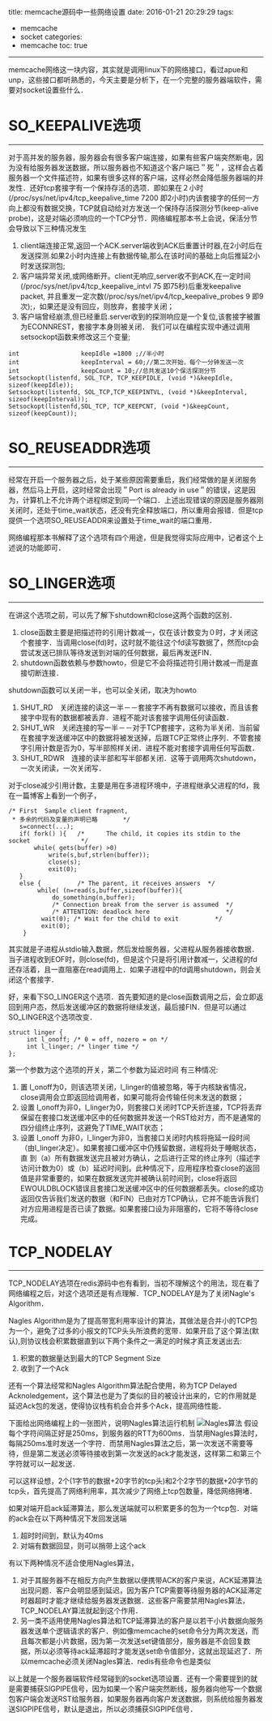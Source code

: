 title: memcache源码中一些网络设置
date: 2016-01-21 20:29:29
tags:
- memcache
- socket
categories:
- memcache
toc: true

---

memcache网络这一块内容，其实就是调用linux下的网络接口，看过apue和unp，这些接口都听熟悉的，今天主要是分析下，在一个完整的服务器端软件，需要对socket设置些什么．

# SO_KEEPALIVE选项

---

对于高并发的服务器，服务器会有很多客户端连接，如果有些客户端突然断电，因为没有给服务器发送数据，所以服务器也不知道这个客户端已＂死＂，这样会占着服务器一个文件描述符，如果有很多这样的客户端，这样必然会降低服务器端的并发性．还好tcp套接字有一个保持存活的选项．即如果在２小时(/proc/sys/net/ipv4/tcp_keepalive_time 7200 即2小时)内该套接字的任何一方向上都没有数据交换，TCP就自动给对方发送一个保持存活探测分节(keep-alive probe)，这是对端必须响应的一个TCP分节．网络编程那本书上会说，保活分节会导致以下三种情况发生
1. client端连接正常,返回一个ACK.server端收到ACK后重置计时器,在2小时后在发送探测.如果2小时内连接上有数据传输,那么在该时间的基础上向后推延2小时发送探测包;
2. 客户端异常关闭,或网络断开。client无响应,server收不到ACK,在一定时间(/proc/sys/net/ipv4/tcp_keepalive\_intvl 75 即75秒)后重发keepalive packet, 并且重发一定次数(/proc/sys/net/ipv4/tcp_keepalive_probes 9 即9次);，如果还是没有回应，则放弃，套接字关闭；
3. 客户端曾经崩溃,但已经重启.server收到的探测响应是一个复位,该套接字被置为ECONNREST，套接字本身则被关闭．
我们可以在编程实现中通过调用setsockopt函数来修改这三个变量;
```
int                 keepIdle =1800 ;//半小时
int                 keepInterval = 60;//第二次开始，每个一分钟发送一次
int                 keepCount = 10;//总共发送10个保活探测分节
Setsockopt(listenfd, SOL_TCP, TCP_KEEPIDLE, (void *)&keepIdle, sizeof(keepIdle));
Setsockopt(listenfd, SOL_TCP,TCP_KEEPINTVL, (void *)&keepInterval, sizeof(keepInterval));
Setsockopt(listenfd,SOL_TCP, TCP_KEEPCNT, (void *)&keepCount, sizeof(keepCount)); 
```

# SO_REUSEADDR选项

---

经常在开启一个服务器之后，处于某些原因需要重启，我们经常做的是关闭服务器，然后马上开启，这时经常会出现＂Port is already in use＂的错误，这是因为，计算机上不允许两个进程绑定到同一个端口．上述出现错误的原因是服务器刚关闭时，还处于time_wait状态，还没有完全释放端口，所以重用会报错．但是tcp提供一个选项SO_REUSEADDR来设置处于time_wait的端口重用．

网络编程那本书解释了这个选项有四个用途，但是我觉得实际应用中，记者这个上述说的功能即可．

# SO_LINGER选项

----

在讲这个选项之前，可以先了解下shutdown和close这两个函数的区别．
1. close函数主要是把描述符的引用计数减一，仅在该计数变为０时，才关闭这个套接字．当调用close(fd)时，这时就不能往这个fd读写数据了，然而tcp会尝试发送已排队等待发送到对端的任何数据，最后再发送FIN．
2. shutdown函数依赖与参数howto，但是它不会将描述符引用计数减一而是直接切断连接．

shutdown函数可以关闭一半，也可以全关闭，取决为howto
1. SHUT_RD　关闭连接的读这一半－－套接字不再有数据可以接收，而且该套接字中现有的数据都被丢弃．进程不能对该套接字调用任何读函数．
2. SHUT_WR　关闭连接的写一半－－对于TCP套接字，这称为半关闭．当前留在套接字发送缓冲区中的数据将被发送掉，后跟TCP正常终止序列．不管套接字引用计数是否为0，写半部照样关闭．进程不能对套接字调用任何写函数．
3. SHUT_RDWR　连接的读半部和写半部都关闭．这等于调用两次shutdown，一次关闭读，一次关闭写．

对于close减少引用计数，主要是用在多进程环境中，子进程继承父进程的fd，我在一篇博客上看到一个例子，
```
/* First  Sample client fragment, 
 * 多余的代码及变量的声明已略       */  
   s=connect(...);  
   if( fork() ){   /*      The child, it copies its stdin to the socket              */  
       while( gets(buffer) >0)  
           write(s,buf,strlen(buffer));  
           close(s);  
           exit(0);  
   }  
   else {          /* The parent, it receives answers  */  
        while( (n=read(s,buffer,sizeof(buffer)){  
            do_something(n,buffer);  
            /* Connection break from the server is assumed  */  
            /* ATTENTION: deadlock here                     */  
         wait(0); /* Wait for the child to exit          */  
         exit(0);  
    } 
```
其实就是子进程从stdio输入数据，然后发给服务器，父进程从服务器接收数据．当子进程收到EOF时，则close(fd)，但是这个只是将引用计数减一，父进程的fd还存活着，且一直阻塞在read调用上．如果子进程中的fd调用shutdown，则会关闭这个套接字．

好，来看下SO_LINGER这个选项．首先要知道的是close函数调用之后，会立即返回到用户态，然后发送缓冲区的数据将继续发送，最后接FIN．但是可以通过SO_LINGER这个选项改变．

```
struct linger {
     int l_onoff; /* 0 = off, nozero = on */
     int l_linger; /* linger time */
};
```
第一个参数为这个选项的开关，第二个参数为延迟时间
有三种情况:
1. 置 l_onoff为0，则该选项关闭，l_linger的值被忽略，等于内核缺省情况，close调用会立即返回给调用者，如果可能将会传输任何未发送的数据；
2. 设置 l_onoff为非0，l_linger为0，则套接口关闭时TCP夭折连接，TCP将丢弃保留在套接口发送缓冲区中的任何数据并发送一个RST给对方，而不是通常的四分组终止序列，这避免了TIME_WAIT状态；
3. 设置 l\_onoff 为非0，l\_linger为非0，当套接口关闭时内核将拖延一段时间（由l_linger决定）。如果套接口缓冲区中仍残留数据，进程将处于睡眠状态，直 到（a）所有数据发送完且被对方确认，之后进行正常的终止序列（描述字访问计数为0）或（b）延迟时间到。此种情况下，应用程序检查close的返回值是非常重要的，如果在数据发送完并被确认前时间到，close将返回EWOULDBLOCK错误且套接口发送缓冲区中的任何数据都丢失。close的成功返回仅告诉我们发送的数据（和FIN）已由对方TCP确认，它并不能告诉我们对方应用进程是否已读了数据。如果套接口设为非阻塞的，它将不等待close完成。 

# TCP_NODELAY

----

TCP_NODELAY选项在redis源码中也有看到，当初不理解这个的用法，现在看了网络编程之后，对这个选项还是有点理解．TCP_NODELAY是为了关闭Nagle's Algorithm．

Nagles Algorithm是为了提高带宽利用率设计的算法，其做法是合并小的TCP包为一个，避免了过多的小报文的TCP头头所浪费的宽带．如果开启了这个算法(默认),则协议栈会积累数据直到以下两个条件之一满足的时候才真正发送出去:
1. 积累的数据量达到最大的TCP Segment Size
2. 收到了一个Ack

还有一个算法经常和Nagles Algorithm算法配合使用，称为TCP Delayed Acknoledgement，这个算法也是为了类似的目的被设计出来的，它的作用就是延迟Ack包的发送，使得协议栈有机会合并多个Ack，提高网络性能．

下面给出网络编程上的一张图片，说明Nagles算法运行机制
![Nagles算法](http://7xjnip.com1.z0.glb.clouddn.com/ldw-%E9%80%89%E5%8C%BA_055.png "")
假设每个字符间隔正好是250ms，到服务器的RTT为600ms．当禁用Nagles算法时，每隔250ms准时发送一个字符．而禁用Nagles算法之后，第一次发送不需要等待，但是第二发送必须等待接收到第一次发送的ack才能发送，这样第二和第三个字符就可以一起发送．

可以这样设想，2个(1字节的数据+20字节的tcp头)和2个2字节的数据+20字节的tcp头，首先提高了网络利用率，其次减少了网络上tcp包数量，降低网络拥堵．

如果对端开启ack延滞算法，那么发送端就可以积累更多的包为一个tcp包．对端的ack会在以下两种情况下发回发送端
1. 超时时间到，默认为40ms
2. 对端有数据回显，则可以捎带上这个ack

有以下两种情况不适合使用Nagles算法，
1. 对于其服务器不在相反方向产生数据以便携带ACK的客户来说，ACK延滞算法出现问题．客户会明显感到延迟，因为客户TCP需要等待服务器的ACK延滞定时器超时才能才继续给服务器发送数据．这些客户需要禁用Nagles算法，TCP_NODELAY算法就起到这个作用．
2. 另一类不适用使用Nagles算法和TCP延滞算法的客户是以若干小片数据向服务器发送单个逻辑请求的客户．例如像memcache的set命令分为两次发送，而且每次都是小片数据，因为第一次发送set键值部分，服务器是不会回复数据，所以必须等待ack延滞超时才能发送set命令值部分，这就出现延迟了．所以memcache必须关闭Nagles算法．redis有些命令也是类似

以上就是一个服务器端软件经常碰到的socket选项设置．还有一个需要提到的就是需要捕获SIGPIPE信号，因为如果一个客户端突然断线，服务器向他写一个数据包客户端会发送RST给服务器，如果服务器再向客户发送数据，则系统给服务器发送SIGPIPE信号，默认是退出，所以必须捕获SIGPIPE信号．











































